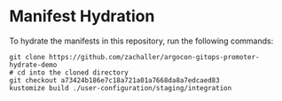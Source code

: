 # Manifest Hydration

To hydrate the manifests in this repository, run the following commands:

```shell
git clone https://github.com/zachaller/argocon-gitops-promoter-hydrate-demo
# cd into the cloned directory
git checkout a73424b186e7c18a721a01a7668da8a7edcaed83
kustomize build ./user-configuration/staging/integration
```
